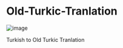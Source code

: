 # Old-Turkic-Tranlation
![image](https://github.com/user-attachments/assets/afbabde9-f6b3-432b-98e2-880c31108371)

Turkish to Old Turkic Tranlation
